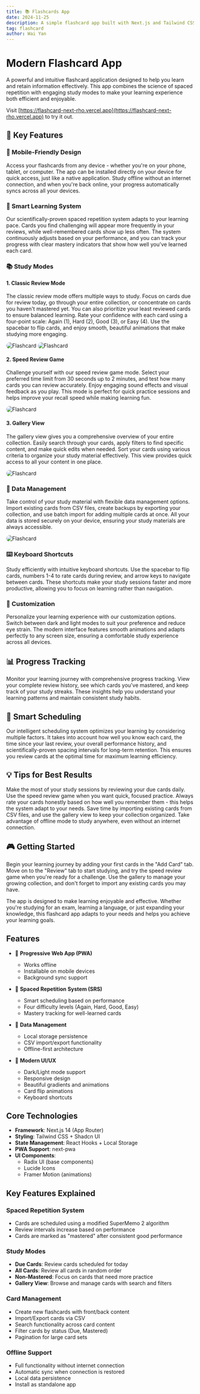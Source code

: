 ```yaml
---
title: 📚 Flashcards App
date: 2024-11-25
description: A simple flashcard app built with Next.js and Tailwind CSS. Great for learning and memorizing information in a fun and engaging way.
tag: flashcard
author: Wai Yan
---
```


# Modern Flashcard App

A powerful and intuitive flashcard application designed to help you learn and retain information effectively. This app combines the science of spaced repetition with engaging study modes to make your learning experience both efficient and enjoyable.

Visit [https://flashcard-next-rho.vercel.app](https://flashcard-next-rho.vercel.app) to try it out.

## 🌟 Key Features

### 📱 Mobile-Friendly Design
Access your flashcards from any device - whether you're on your phone, tablet, or computer. The app can be installed directly on your device for quick access, just like a native application. Study offline without an internet connection, and when you're back online, your progress automatically syncs across all your devices.

### 🎯 Smart Learning System
Our scientifically-proven spaced repetition system adapts to your learning pace. Cards you find challenging will appear more frequently in your reviews, while well-remembered cards show up less often. The system continuously adjusts based on your performance, and you can track your progress with clear mastery indicators that show how well you've learned each card.

### 📚 Study Modes

#### 1. Classic Review Mode
The classic review mode offers multiple ways to study. Focus on cards due for review today, go through your entire collection, or concentrate on cards you haven't mastered yet. You can also prioritize your least reviewed cards to ensure balanced learning. Rate your confidence with each card using a four-point scale: Again (1), Hard (2), Good (3), or Easy (4). Use the spacebar to flip cards, and enjoy smooth, beautiful animations that make studying more engaging.

<img src="/images/flashcard/flashcard-2.png" alt="Flashcard" style="border-radius: 10px;" />
<img src="/images/flashcard/flashcard-5.png" alt="Flashcard" style="border-radius: 10px;" />

#### 2. Speed Review Game
Challenge yourself with our speed review game mode. Select your preferred time limit from 30 seconds up to 2 minutes, and test how many cards you can review accurately. Enjoy engaging sound effects and visual feedback as you play. This mode is perfect for quick practice sessions and helps improve your recall speed while making learning fun.

<img src="/images/flashcard/flashcard-3.png" alt="Flashcard" style="border-radius: 10px;" />

#### 3. Gallery View
The gallery view gives you a comprehensive overview of your entire collection. Easily search through your cards, apply filters to find specific content, and make quick edits when needed. Sort your cards using various criteria to organize your study material effectively. This view provides quick access to all your content in one place.

<img src="/images/flashcard/flashcard-4.png" alt="Flashcard" style="border-radius: 10px;" />

### 💾 Data Management
Take control of your study material with flexible data management options. Import existing cards from CSV files, create backups by exporting your collection, and use batch import for adding multiple cards at once. All your data is stored securely on your device, ensuring your study materials are always accessible.

<img src="/images/flashcard/flashcard-1.png" alt="Flashcard" style="border-radius: 10px;" />

### ⌨️ Keyboard Shortcuts
Study efficiently with intuitive keyboard shortcuts. Use the spacebar to flip cards, numbers 1-4 to rate cards during review, and arrow keys to navigate between cards. These shortcuts make your study sessions faster and more productive, allowing you to focus on learning rather than navigation.

### 🎨 Customization
Personalize your learning experience with our customization options. Switch between dark and light modes to suit your preference and reduce eye strain. The modern interface features smooth animations and adapts perfectly to any screen size, ensuring a comfortable study experience across all devices.

## 📊 Progress Tracking
Monitor your learning journey with comprehensive progress tracking. View your complete review history, see which cards you've mastered, and keep track of your study streaks. These insights help you understand your learning patterns and maintain consistent study habits.

## 🔄 Smart Scheduling
Our intelligent scheduling system optimizes your learning by considering multiple factors. It takes into account how well you know each card, the time since your last review, your overall performance history, and scientifically-proven spacing intervals for long-term retention. This ensures you review cards at the optimal time for maximum learning efficiency.

## 💡 Tips for Best Results
Make the most of your study sessions by reviewing your due cards daily. Use the speed review game when you want quick, focused practice. Always rate your cards honestly based on how well you remember them - this helps the system adapt to your needs. Save time by importing existing cards from CSV files, and use the gallery view to keep your collection organized. Take advantage of offline mode to study anywhere, even without an internet connection.

## 🎮 Getting Started
Begin your learning journey by adding your first cards in the "Add Card" tab. Move on to the "Review" tab to start studying, and try the speed review game when you're ready for a challenge. Use the gallery to manage your growing collection, and don't forget to import any existing cards you may have.

The app is designed to make learning enjoyable and effective. Whether you're studying for an exam, learning a language, or just expanding your knowledge, this flashcard app adapts to your needs and helps you achieve your learning goals.

## Features

- 📱 **Progressive Web App (PWA)**
  - Works offline
  - Installable on mobile devices
  - Background sync support

- 🎯 **Spaced Repetition System (SRS)**
  - Smart scheduling based on performance
  - Four difficulty levels (Again, Hard, Good, Easy)
  - Mastery tracking for well-learned cards

- 💾 **Data Management**
  - Local storage persistence
  - CSV import/export functionality
  - Offline-first architecture

- 🎨 **Modern UI/UX**
  - Dark/Light mode support
  - Responsive design
  - Beautiful gradients and animations
  - Card flip animations
  - Keyboard shortcuts

## Core Technologies

- **Framework**: Next.js 14 (App Router)
- **Styling**: Tailwind CSS + Shadcn UI
- **State Management**: React Hooks + Local Storage
- **PWA Support**: next-pwa
- **UI Components**: 
  - Radix UI (base components)
  - Lucide Icons
  - Framer Motion (animations)

## Key Features Explained

### Spaced Repetition System
- Cards are scheduled using a modified SuperMemo 2 algorithm
- Review intervals increase based on performance
- Cards are marked as "mastered" after consistent good performance

### Study Modes
- **Due Cards**: Review cards scheduled for today
- **All Cards**: Review all cards in random order
- **Non-Mastered**: Focus on cards that need more practice
- **Gallery View**: Browse and manage cards with search and filters

### Card Management
- Create new flashcards with front/back content
- Import/Export cards via CSV
- Search functionality across card content
- Filter cards by status (Due, Mastered)
- Pagination for large card sets

### Offline Support
- Full functionality without internet connection
- Automatic sync when connection is restored
- Local data persistence
- Install as standalone app
